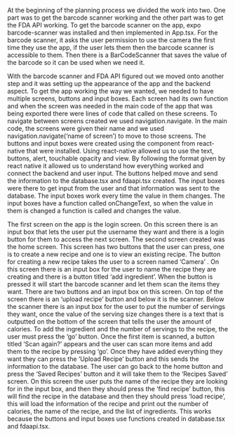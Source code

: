 At the beginning of the planning process we divided the work into two. One part was to get the barcode scanner working and the other part was to get the FDA API working. To get the barcode scanner on the app, expo barcode-scanner was installed and then implemented in App.tsx. For the barcode scanner, it asks the user permission to use the camera the first time they use the app, if the user lets them then the barcode scanner is accessible to them. Then there is a BarCodeScanner that saves the value of the barcode so it can be used when we need it. 

With the barcode scanner and FDA API figured out we moved onto another step and it was setting up the appearance of the app and the backend aspect. To get the app working the way we wanted, we needed to have multiple screens, buttons and input boxes. Each screen had its own function and when the screen was needed in the main code of the app that was being exported there were lines of code that called on these screens. To navigate between screens created we used navigation.navigate. In the main code, the screens were given their name and we used navigation.navigate(‘name of screen’) to move to those screens. The buttons and input boxes were created using the component from react-native that were installed. Using react-native allowed us to use the text, buttons, alert, touchable opacity and view. By following the format given by react native it allowed us to understand how everything worked and connect the backend and user input. The buttons helped move and send the information to the database.tsx and fdaapi.tsx created. The input boxes were there to get input from the user and that information was sent to the database. The input boxes work every time the value in them changes. The input boxes have a function called onChangeText, so when the value in them is changed a function is called and changes the value. 

The first screen on the app is the login screen. On this screen there is an input box that lets the user put the username they want and there is a login button for them to access the next screen. The second screen created was the home screen. This screen has two buttons that the user can press, one is to create a new recipe and one is to view an existing recipe. The button for creating a new recipe takes the user to a screen named ‘Camera’ . On this screen there is an input box for the user to name the recipe they are creating and there is a button titled ‘add ingredient’. When the button is pressed it will start the barcode scanner and let them scan the items they want. There are two buttons and an input box on this screen. On top of the screen there is an ‘upload recipe’ button and below it is the scanner. Below the scanner there is an input box for the user to put the number of servings they want, once the value of the serving size changes there is a text that is outputted on the bottom of the screen that tells the user the amount of calories. To add the ingredient and the number of servings to the recipe, the user must press the ‘go’ button. Once the first item is scanned, a button titled ‘Scan again?’ appears and the user can scan more items and add them to the recipe by pressing ‘go’. Once they have added everything they want they can press the ‘Upload Recipe’ button and this sends the information to the database. The user can go back to the home button and press the ‘Saved Recipes’ button and it will take them to the ‘Recipes Saved’ screen. On this screen the user puts the name of the recipe they are looking for in the input box, and then they should press the ‘find recipe’ button, this will find the recipe in the database and then they should press ‘load recipe’, this will load the information of the recipe and print out the number of calories, the name of the recipe, and the list of ingredients. This works because the buttons and input boxes use functions created in database.tsx and fdaapi.tsx. 
